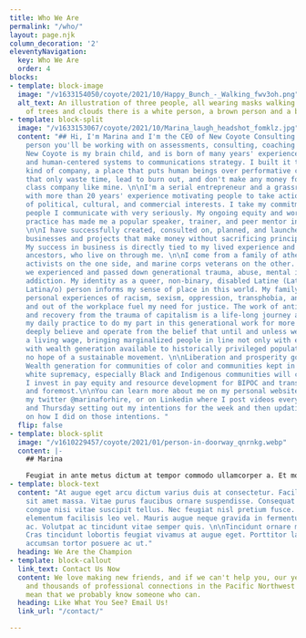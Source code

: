 ```yaml
---
title: Who We Are
permalink: "/who/"
layout: page.njk
column_decoration: '2'
eleventyNavigation:
  key: Who We Are
  order: 4
blocks:
- template: block-image
  image: "/v1633154050/coyote/2021/10/Happy_Bunch_-_Walking_fwv3oh.png"
  alt_text: An illustration of three people, all wearing masks walking through a landscape
    of trees and clouds there is a white person, a brown person and a black person.
- template: block-split
  image: "/v1633153067/coyote/2021/10/Marina_laugh_headshot_fomklz.jpg"
  content: "## Hi, I'm Marina and I'm the CEO of New Coyote Consulting.\n\nI'm the
    person you'll be working with on assessments, consulting, coaching and training.
    New Coyote is my brain child, and is born of many years' experience applying equity
    and human-centered systems to communications strategy. I built it to be a new
    kind of company, a place that puts human beings over performative capitalist expectations
    that only waste time, lead to burn out, and don't make any money for a middle
    class company like mine. \n\nI'm a serial entrepreneur and a grassroots communicator
    with more than 20 years' experience motivating people to take action on behalf
    of political, cultural, and commercial interests. I take my commitment to the
    people I communicate with very seriously. My ongoing equity and workers' rights
    practice has made me a popular speaker, trainer, and peer mentor in the industry.
    \n\nI have successfully created, consulted on, planned, and launched multiple
    businesses and projects that make money without sacrificing principals or values.
    My success in business is directly tied to my lived experience and those of my
    ancestors, who live on through me. \n\nI come from a family of atheist communist
    activists on the one side, and marine corps veterans on the other. Along the way,
    we experienced and passed down generational trauma, abuse, mental illness, and
    addiction. My identity as a queer, non-binary, disabled Latine (Latinx, Latin@,
    Latina/o) person informs my sense of place in this world. My family history and
    personal experiences of racism, sexism, oppression, transphobia, and ablism in
    and out of the workplace fuel my need for justice. The work of anti-racism, decolonization,
    and recovery from the trauma of capitalism is a life-long journey and it's been
    my daily practice to do my part in this generational work for more than 21 years.\n\nI
    deeply believe and operate from the belief that until and unless we pay people
    a living wage, bringing marginalized people in line not only with earning, but
    with wealth generation available to historically privileged populations, we have
    no hope of a sustainable movement. \n\nLiberation and prosperity go hand in hand.
    Wealth generation for communities of color and communities kept in poverty by
    white supremacy, especially Black and Indigenous communities will change the world.
    I invest in pay equity and resource development for BIPOC and trans people first
    and foremost.\n\nYou can learn more about me on my personal website [www.marinaforhire.com,](http://www.marinaforhire.com,)
    my twitter @marinaforhire, or on Linkedin where I post videos every week on Monday
    and Thursday setting out my intentions for the week and then updating everyone
    on how I did on those intentions. "
  flip: false
- template: block-split
  image: "/v1610229457/coyote/2021/01/person-in-doorway_qnrnkg.webp"
  content: |-
    ## Marina

    Feugiat in ante metus dictum at tempor commodo ullamcorper a. Et molestie ac feugiat sed lectus vestibulum mattis. Consectetur lorem donec massa sapien faucibus et. Eget arcu dictum varius duis at. Velit ut tortor pretium viverra.
- template: block-text
  content: "At augue eget arcu dictum varius duis at consectetur. Facilisis mauris
    sit amet massa. Vitae purus faucibus ornare suspendisse. Consequat mauris nunc
    congue nisi vitae suscipit tellus. Nec feugiat nisl pretium fusce. Enim praesent
    elementum facilisis leo vel. Mauris augue neque gravida in fermentum et sollicitudin
    ac. Volutpat ac tincidunt vitae semper quis. \n\nTincidunt ornare massa eget egestas.
    Cras tincidunt lobortis feugiat vivamus at augue eget. Porttitor lacus luctus
    accumsan tortor posuere ac ut."
  heading: We Are the Champion
- template: block-callout
  link_text: Contact Us Now
  content: We love making new friends, and if we can't help you, our years of experience
    and thousands of professional connections in the Pacific Northwest and world-wide
    mean that we probably know someone who can.
  heading: Like What You See? Email Us!
  link_url: "/contact/"

---
```

